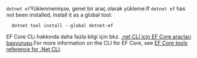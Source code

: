 <span data-ttu-id="3514a-101">`dotnet ef`Yüklenmemişse, genel bir araç olarak yükleme:</span><span class="sxs-lookup"><span data-stu-id="3514a-101">If `dotnet ef` has not been installed, install it as a global tool:</span></span>

```dotnetcli
  dotnet tool install --global dotnet-ef
```

<span data-ttu-id="3514a-102">EF Core CLı hakkında daha fazla bilgi için bkz. [.net CLI için EF Core araçları başvurusu](/ef/core/miscellaneous/cli/dotnet).</span><span class="sxs-lookup"><span data-stu-id="3514a-102">For more information on the CLI for EF Core, see [EF Core tools reference for .Net CLI](/ef/core/miscellaneous/cli/dotnet).</span></span>